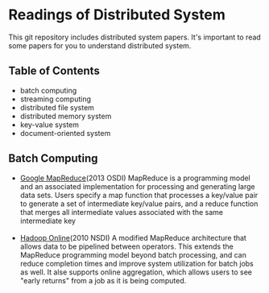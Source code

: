 # Readings of Distributed System 
This git repository includes distributed system papers. It's important to read some papers for you to understand distributed system. 


## Table of Contents
* batch computing 
* streaming computing 
* distributed file system 
* distributed memory system 
* key-value system 
* document-oriented system 

## Batch Computing <br>
   * [Google MapReduce](https://static.googleusercontent.com/media/research.google.com/en//archive/mapreduce-osdi04.pdf)(2013 OSDI) MapReduce is a programming model and an associated implementation for processing and generating large data sets. Users specify a map function that processes a key/value pair to generate a set of intermediate key/value pairs, and a reduce function that merges all intermediate values associated with the same intermediate key<br><br>
   * [Hadoop Online](http://www.neilconway.org/docs/nsdi2010_hop.pdf)(2010 NSDI) A modified MapReduce architecture that allows data to be pipelined between operators. This extends the MapReduce programming model beyond batch processing, and can reduce completion times and improve system utilization for batch jobs as well. It alse supports online aggregation, which allows users to see "early returns" from a job as it is being computed.<br><br>
   
   
